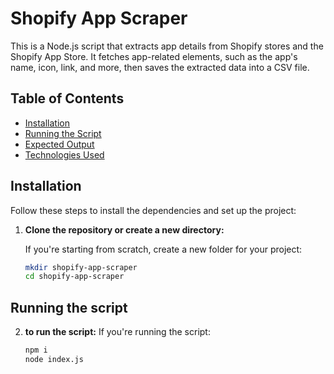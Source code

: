 # Shopify App Scraper

This is a Node.js script that extracts app details from Shopify stores and the Shopify App Store. It fetches app-related elements, such as the app's name, icon, link, and more, then saves the extracted data into a CSV file.

## Table of Contents
- [Installation](#installation)
- [Running the Script](#running-the-script)
- [Expected Output](#expected-output)
- [Technologies Used](#technologies-used)

## Installation

Follow these steps to install the dependencies and set up the project:

1. **Clone the repository or create a new directory:**

   If you're starting from scratch, create a new folder for your project:
   ```bash
   mkdir shopify-app-scraper
   cd shopify-app-scraper

## Running the script
2. **to run the script:**
     If you're running the script:
   ```bash
   npm i
   node index.js
   
